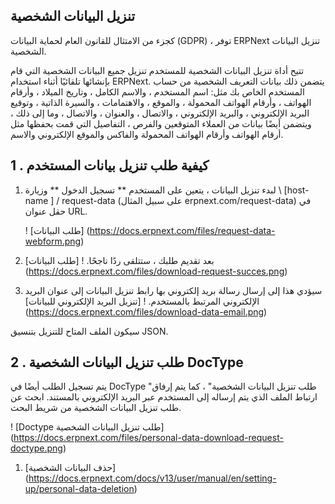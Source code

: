 ## تنزيل البيانات الشخصية

كجزء من الامتثال للقانون العام لحماية البيانات (GDPR) ، توفر ERPNext تنزيل البيانات الشخصية.

تتيح أداة تنزيل البيانات الشخصية للمستخدم تنزيل جميع البيانات الشخصية التي قام بإنشائها تلقائيًا أثناء استخدام ERPNext. يتضمن ذلك بيانات التعريف الشخصية من حساب المستخدم الخاص بك مثل: اسم المستخدم ، والاسم الكامل ، وتاريخ الميلاد ، وأرقام الهواتف ، وأرقام الهواتف المحمولة ، والموقع ، والاهتمامات ، والسيرة الذاتية ، وتوقيع البريد الإلكتروني ، والبريد الإلكتروني ، والاتصال ، والعنوان ، والاتصال ، وما إلى ذلك ، ويتضمن أيضًا بيانات من العملاء المتوقعين والفرص ، التفاصيل التي قمت بحفظها مثل أرقام الهواتف وأرقام الهواتف المحمولة والفاكس والموقع الإلكتروني والاسم.

## 1 \. كيفية طلب تنزيل بيانات المستخدم

1. لبدء تنزيل البيانات ، يتعين على المستخدم ** تسجيل الدخول ** وزيارة \ [host-name \] / request-data (على سبيل المثال erpnext.com/request-data) في حقل عنوان URL.
    
    ! [طلب البيانات] (https://docs.erpnext.com/files/request-data-webform.png)
    
2. بعد تقديم طلبك ، ستتلقى ردًا ناجحًا. ! [طلب البيانات] (https://docs.erpnext.com/files/download-request-succes.png)
    
3. سيؤدي هذا إلى إرسال رسالة بريد إلكتروني بها رابط تنزيل البيانات إلى عنوان البريد الإلكتروني المرتبط بالمستخدم. ! [تنزيل البريد الإلكتروني للبيانات] (https://docs.erpnext.com/files/download-data-email.png)
    

سيكون الملف المتاح للتنزيل بتنسيق JSON.

## 2 \. طلب تنزيل البيانات الشخصية DocType

يتم تسجيل الطلب أيضًا في DocType "طلب تنزيل البيانات الشخصية" ، كما يتم إرفاق ارتباط الملف الذي يتم إرساله إلى المستخدم عبر البريد الإلكتروني بالمستند. ابحث عن طلب تنزيل البيانات الشخصية من شريط البحث.

! [Doctype طلب تنزيل البيانات الشخصية] (https://docs.erpnext.com/files/personal-data-download-request-doctype.png)

1. [حذف البيانات الشخصية] (https://docs.erpnext.com/docs/v13/user/manual/en/setting-up/personal-data-deletion)